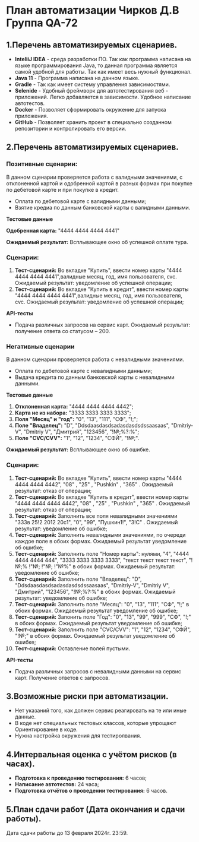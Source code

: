 # **План автоматизации Чирков Д.В Группа QA-72**

## **1.Перечень автоматизируемых сценариев.**

* **InteliiJ IDEA** - среда разработки ПО. Так как программа написана на языке программирования Java, то данная программа является самой удобной для работы. Так как имеет весь нужный функционал.
* **Java 11** - Программа написана на данном языке.
* **Gradle** - Так как имеет систему управления зависимостями.
* **Selenide** - Удобный фреймворк для автотестирования веб - приложений. Легко добавляется в зависимости. Удобное написание автотестов.
* **Docker** - Позволяет сформировать окружение для запуска приложения.
* **GitHub** - Позволяет хранить проект в специально созданном репозитории и контролировать его версии.

## **2.Перечень автоматизируемых сценариев.**

### **Позитивные сценарии:**

В данном сценарии проверяется работа с валидными значениями, с отклоненной картой и одобренной картой в разных формах при покупке по дебетовой карте и при покупке в кредит.

* Оплата по дебетовой карте с валидными данными;
* Взятие кредиа по данным банковской карты с валидными данными.

**Тестовые данные**

**Одобренная карта:** "4444 4444 4444 4441"

**Ожидаемый результат:**
Всплывающее окно об успешной оплате тура.

### **Сценарии:**

1. **Тест-сценарий:** Во вкладке "Купить", ввести номер карты "4444 4444 4444 4441",валидные месяц, год, имя пользователя, cvc. Ожидаемый результат: уведомление об успешной операции;
2. **Тест-сценарий:** Во вкладке "Купить в кредит", ввести номер карты "4444 4444 4444 4441",валидные месяц, год, имя пользователя, cvc. Ожидаемый результат: уведомление об успешной операции;

**API-тесты**

* Подача различных запросов на сервис карт. Ожидаемый результат: получение ответа со статусом – 200.

### **Негативные сценарии**

В данном сценарии проверяется работа с невалидными значениями.

* Оплата по дебетовой карте с невалидными данными;
* Выдача кредита по данным банковской карты с невалидными данными.

**Тестовые данные**

1. **Отклоненная карта:** "4444 4444 4444 4442";
2. **Карта не из набора:** "3333 3333 3333 3333";
3. **Поля "Месяц" и "год":** "0", "13", "111", "СФ", "!;";
4. **Поле "Владелец":** "D", "Ddsdaasdasdsadasdasdsdssaasaas", "Dmitriy-V", "Dmitriy V", "Дмитрий", "123456", "!№;%?:%";
5. **Поле "CVC/CVV":** "1", "12", "1234", "СФЙ", "!№;".

**Ожидаемый результат:**
Всплывающее окно об ошибке. 

### **Сценарии:**

1. **Тест-сценарий:** Во вкладке "Купить", ввести номер карты "4444 4444 4444 4442", "08" , "25" , "Pushkin" , "365" . Ожидаемый результат: отказ от операции;
2. **Тест-сценарий:** Во вкладке "Купить в кредит", ввести номер карты "4444 4444 4444 4442", "08" , "25" , "Pushkin" , "365" . Ожидаемый результат: отказ от операции;
3. **Тест-сценарий:** Заполнить все поля невалидными значениями "333в 25!2 2012 20c1", "0", "99", "Пушкин1!", "3!С" . Ожидаемый результат: уведомление об ошибке;
4. **Тест-сценарий:** Заполнить невалидными значениями, по очереди каждое поле в обоих формах. Ожидаемый результат уведомление об ошибке;
5. **Тест-сценарий:** Заполнить поле "Номер карты": нулями, "4", "4444 4444 4444 444", "3333 3333 3333 3333", "текст текст текст текст", "!№;% !"№; !"№; !"№%" в обоих формах. Ожидаемый результат: уведомление об ошибке;
6. **Тест-сценарий:** Заполнить поле "Владелец": "D", "Ddsdaasdasdsadasdasdsdssaasaas", "Dmitriy-V", "Dmitriy V", "Дмитрий", "123456", "!№;%?:%" в обоих формах. Ожидаемый результат: уведомление об ошибке;
7. **Тест-сценарий:** Заполнить поле "Месяц": "0", "13", "111", "СФ", "!;" в обоих формах. Ожидаемый результат уведомление об ошибке;
8. **Тест-сценарий:** Запонить поле "Год": "0", "13", "99", "999", "СФ", "!;" в обоих формах. Ожидаемый результат уведомление об ошибке;
9. **Тест-сценарий:** Заполнить поле "CVC/CVV": "1", "12", "1234", "СФЙ", "!№;" в обоих формах. Ожидаемый результат уведомление об ошибке;
10. **Тест-сценарий:** Оставление полей пустыми.

**API-тесты**

* Подача различных запросов с невалидными данными на сервис карт. Получение ответов с запросов.

## **3.Возможные риски при автоматизации.**

* Нет указаний того, как должен сервис реагировать на те или иные данные.
* В коде нет специальных тестовых классов, которые упрощают Ориентирование в коде.
* Нужна настройка окружения для тестиролвания.

## **4.Интервальная оценка с учётом рисков (в часах).**

* **Подготовка к проведению тестирования:** 6 часов;
* **Написание автотестов:** 24 часа;
* **Подготовка отчётов о проведении тестирования:** 6 часов.

## **5.План сдачи работ (Дата окончания и сдачи работы).**
Дата сдачи работы до 13 февраля 2024г. 23:59.
